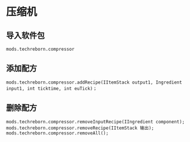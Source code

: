 # 压缩机

## 导入软件包
`mods.techreborn.compressor`

## 添加配方
```zenscript
mods.techreborn.compressor.addRecipe(IItemStack output1, Ingredient input1, int ticktime, int euTick)；
```

## 删除配方
```zenscript
mods.techreborn.compressor.removeInputRecipe(IIngredient component);
mods.techreborn.compressor.removeRecipe(IItemStack 输出);
mods.techreborn.compressor.removeAll();
```